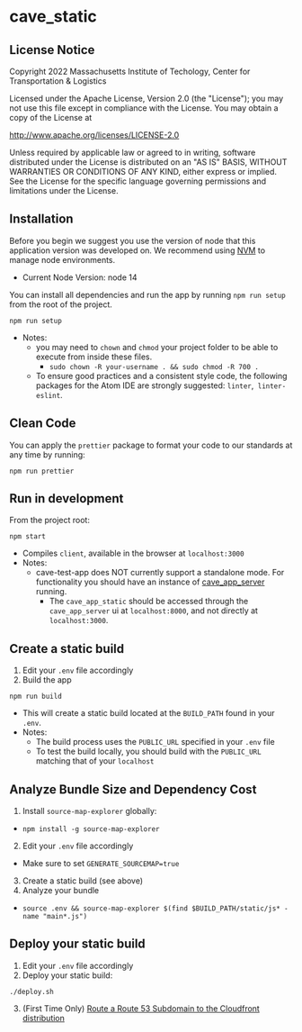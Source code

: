 # cave_static

## License Notice

Copyright 2022 Massachusetts Institute of Techology, Center for Transportation & Logistics

Licensed under the Apache License, Version 2.0 (the "License"); you may not use this file except in compliance with the License. You may obtain a copy of the License at

http://www.apache.org/licenses/LICENSE-2.0

Unless required by applicable law or agreed to in writing, software distributed under the License is distributed on an "AS IS" BASIS, WITHOUT WARRANTIES OR CONDITIONS OF ANY KIND, either express or implied. See the License for the specific language governing permissions and limitations under the License.

## Installation

Before you begin we suggest you use the version of node that this application version was developed on. We recommend using [NVM](https://github.com/nvm-sh/nvm#install--update-script) to manage node environments.

- Current Node Version: node 14

You can install all dependencies and run the app by running `npm run setup` from the root of the project.

```
npm run setup
```

- Notes:
  - you may need to `chown` and `chmod` your project folder to be able to execute from inside these files.
    - `sudo chown -R your-username . && sudo chmod -R 700 .`
  - To ensure good practices and a consistent style code, the following packages for the Atom IDE are strongly suggested: `linter`,` linter-eslint`.

## Clean Code

You can apply the `prettier` package to format your code to our standards at any time by running:

```
npm run prettier
```

## Run in development

From the project root:

```
npm start
```

- Compiles `client`, available in the browser at `localhost:3000`
- Notes:
  - cave-test-app does NOT currently support a standalone mode. For functionality you should have an instance of [cave_app_server](https://github.com/MIT-CAVE/cave_app_server) running.
    - The `cave_app_static` should be accessed through the `cave_app_server` ui at `localhost:8000`, and not directly at `localhost:3000`.

## Create a static build

1. Edit your `.env` file accordingly
2. Build the app

```
npm run build
```

- This will create a static build located at the `BUILD_PATH` found in your `.env`.
- Notes:
  - The build process uses the `PUBLIC_URL` specified in your `.env` file
  - To test the build locally, you should build with the `PUBLIC_URL` matching that of your `localhost`

## Analyze Bundle Size and Dependency Cost

1. Install `source-map-explorer` globally:

- `npm install -g source-map-explorer`

2. Edit your `.env` file accordingly

- Make sure to set `GENERATE_SOURCEMAP=true`

3. Create a static build (see above)
4. Analyze your bundle

- `source .env && source-map-explorer $(find $BUILD_PATH/static/js* -name "main*.js")`

## Deploy your static build

1. Edit your `.env` file accordingly
2. Deploy your static build:

```
./deploy.sh
```

3. (First Time Only) [Route a Route 53 Subdomain to the Cloudfront distribution](https://docs.aws.amazon.com/Route53/latest/DeveloperGuide/routing-to-cloudfront-distribution.html)
